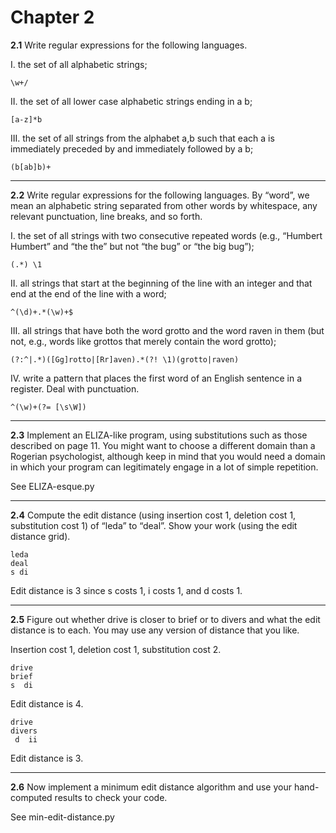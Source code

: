 # Chapter 2

__2.1__ Write regular expressions for the following languages.

I. the set of all alphabetic strings; 

```
\w+/
```

II. the set of all lower case alphabetic strings ending in a b; 

```
[a-z]*b
```

III. the set of all strings from the alphabet a,b such that each a is immediately preceded by and immediately followed by a b;
```
(b[ab]b)+
```

---

__2.2__ Write regular expressions for the following languages. By “word”, we mean an alphabetic string separated from other words by whitespace, any relevant punctuation, line breaks, and so forth.

I. the set of all strings with two consecutive repeated words (e.g., “Humbert Humbert” and “the the” but not “the bug” or “the big bug”); 

```
(.*) \1
```

II. all strings that start at the beginning of the line with an integer and that end at the end of the line with a word; 

```
^(\d)+.*(\w)+$
```

III. all strings that have both the word grotto and the word raven in them (but not, e.g., words like grottos that merely contain the word grotto); 

```
(?:^|.*)([Gg]rotto|[Rr]aven).*(?! \1)(grotto|raven)
```

IV. write a pattern that places the first word of an English sentence in a register. Deal with punctuation.

```
^(\w)+(?= [\s\W])
```

---

__2.3__ Implement an ELIZA-like program, using substitutions such as those described
on page 11. You might want to choose a different domain than a Rogerian psychologist, although keep in mind that you would need a domain in which your
program can legitimately engage in a lot of simple repetition.

See ELIZA-esque.py

---

__2.4__ Compute the edit distance (using insertion cost 1, deletion cost 1, substitution cost 1) of “leda” to “deal”. Show your work (using the edit distance grid).

```
leda
deal
s di
```

Edit distance is 3 since s costs 1, i costs 1, and d costs 1.

---

__2.5__ Figure out whether drive is closer to brief or to divers and what the edit distance is to each. You may use any version of distance that you like.

Insertion cost 1, deletion cost 1, substitution cost 2.

```
drive
brief
s  di
```
Edit distance is 4.

```
drive
divers
 d  ii
```
Edit distance is 3.

---

__2.6__ Now implement a minimum edit distance algorithm and use your hand-computed
results to check your code.

See min-edit-distance.py


